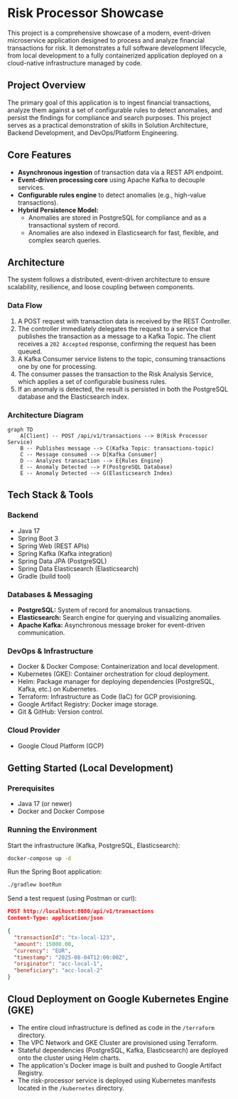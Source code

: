 # Risk Processor Showcase

This project is a comprehensive showcase of a modern, event-driven microservice application designed to process and analyze financial transactions for risk. It demonstrates a full software development lifecycle, from local development to a fully containerized application deployed on a cloud-native infrastructure managed by code.

## Project Overview

The primary goal of this application is to ingest financial transactions, analyze them against a set of configurable rules to detect anomalies, and persist the findings for compliance and search purposes. This project serves as a practical demonstration of skills in Solution Architecture, Backend Development, and DevOps/Platform Engineering.

## Core Features

- **Asynchronous ingestion** of transaction data via a REST API endpoint.
- **Event-driven processing core** using Apache Kafka to decouple services.
- **Configurable rules engine** to detect anomalies (e.g., high-value transactions).
- **Hybrid Persistence Model:**
  - Anomalies are stored in PostgreSQL for compliance and as a transactional system of record.
  - Anomalies are also indexed in Elasticsearch for fast, flexible, and complex search queries.

## Architecture

The system follows a distributed, event-driven architecture to ensure scalability, resilience, and loose coupling between components.

### Data Flow

1. A POST request with transaction data is received by the REST Controller.
2. The controller immediately delegates the request to a service that publishes the transaction as a message to a Kafka Topic. The client receives a `202 Accepted` response, confirming the request has been queued.
3. A Kafka Consumer service listens to the topic, consuming transactions one by one for processing.
4. The consumer passes the transaction to the Risk Analysis Service, which applies a set of configurable business rules.
5. If an anomaly is detected, the result is persisted in both the PostgreSQL database and the Elasticsearch index.

### Architecture Diagram

```mermaid
graph TD
    A[Client] -- POST /api/v1/transactions --> B(Risk Processor Service)
    B -- Publishes message --> C(Kafka Topic: transactions-topic)
    C -- Message consumed --> D[Kafka Consumer]
    D -- Analyzes transaction --> E{Rules Engine}
    E -- Anomaly Detected --> F(PostgreSQL Database)
    E -- Anomaly Detected --> G(Elasticsearch Index)
```

## Tech Stack & Tools

### Backend

- Java 17
- Spring Boot 3
- Spring Web (REST APIs)
- Spring Kafka (Kafka integration)
- Spring Data JPA (PostgreSQL)
- Spring Data Elasticsearch (Elasticsearch)
- Gradle (build tool)

### Databases & Messaging

- **PostgreSQL:** System of record for anomalous transactions.
- **Elasticsearch:** Search engine for querying and visualizing anomalies.
- **Apache Kafka:** Asynchronous message broker for event-driven communication.

### DevOps & Infrastructure

- Docker & Docker Compose: Containerization and local development.
- Kubernetes (GKE): Container orchestration for cloud deployment.
- Helm: Package manager for deploying dependencies (PostgreSQL, Kafka, etc.) on Kubernetes.
- Terraform: Infrastructure as Code (IaC) for GCP provisioning.
- Google Artifact Registry: Docker image storage.
- Git & GitHub: Version control.

### Cloud Provider

- Google Cloud Platform (GCP)

## Getting Started (Local Development)

### Prerequisites

- Java 17 (or newer)
- Docker and Docker Compose

### Running the Environment

Start the infrastructure (Kafka, PostgreSQL, Elasticsearch):

```bash
docker-compose up -d
```

Run the Spring Boot application:

```bash
./gradlew bootRun
```

Send a test request (using Postman or curl):

```json
POST http://localhost:8080/api/v1/transactions
Content-Type: application/json

{
  "transactionId": "tx-local-123",
  "amount": 15000.00,
  "currency": "EUR",
  "timestamp": "2025-08-04T12:00:00Z",
  "originator": "acc-local-1",
  "beneficiary": "acc-local-2"
}
```

## Cloud Deployment on Google Kubernetes Engine (GKE)

- The entire cloud infrastructure is defined as code in the `/terraform` directory.
- The VPC Network and GKE Cluster are provisioned using Terraform.
- Stateful dependencies (PostgreSQL, Kafka, Elasticsearch) are deployed onto the cluster using Helm charts.
- The application's Docker image is built and pushed to Google Artifact Registry.
- The risk-processor service is deployed using Kubernetes manifests located in the `/kubernetes` directory.
